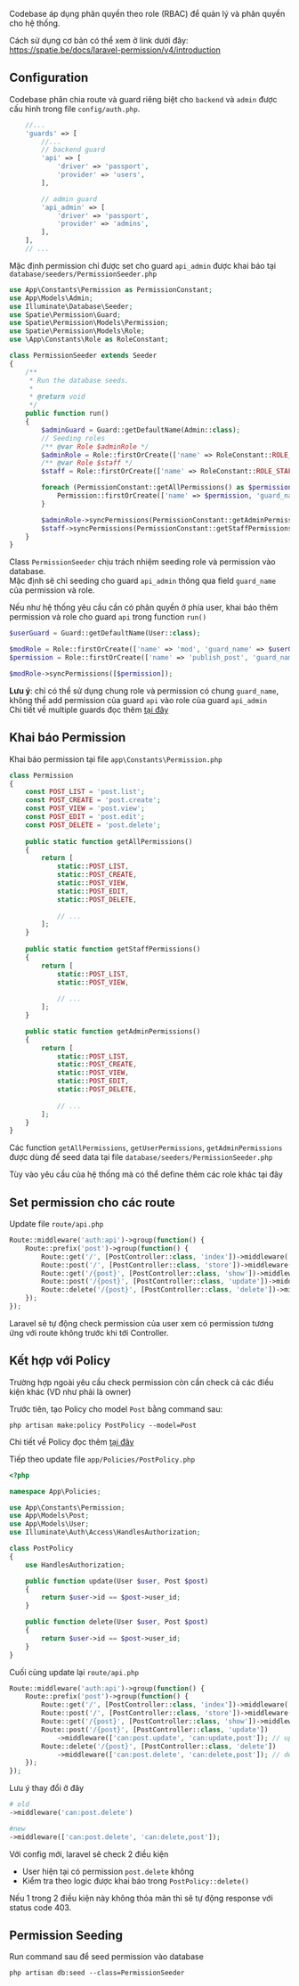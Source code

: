 Codebase áp dụng phân quyền theo role (RBAC) để quản lý và phân quyền cho hệ thống.

Cách sử dụng cơ bản có thể xem ở link dưới đây:
https://spatie.be/docs/laravel-permission/v4/introduction

## Configuration
Codebase phân chia route và guard riêng biệt cho `backend` và `admin` được cấu hình trong file `config/auth.php`. <br>
```php
    //...
    'guards' => [
        //...
        // backend guard
        'api' => [
            'driver' => 'passport',
            'provider' => 'users',
        ],

        // admin guard
        'api_admin' => [
            'driver' => 'passport',
            'provider' => 'admins',
        ],
    ],
    // ...
```

Mặc định permission chỉ được set cho guard `api_admin` được khai báo tại `database/seeders/PermissionSeeder.php`<br>
```php
use App\Constants\Permission as PermissionConstant;
use App\Models\Admin;
use Illuminate\Database\Seeder;
use Spatie\Permission\Guard;
use Spatie\Permission\Models\Permission;
use Spatie\Permission\Models\Role;
use \App\Constants\Role as RoleConstant;

class PermissionSeeder extends Seeder
{
    /**
     * Run the database seeds.
     *
     * @return void
     */
    public function run()
    {
        $adminGuard = Guard::getDefaultName(Admin::class);
        // Seeding roles
        /** @var Role $adminRole */
        $adminRole = Role::firstOrCreate(['name' => RoleConstant::ROLE_ADMIN, 'guard_name' => $adminGuard]);
        /** @var Role $staff */
        $staff = Role::firstOrCreate(['name' => RoleConstant::ROLE_STAFF, 'guard_name' => $adminGuard]);

        foreach (PermissionConstant::getAllPermissions() as $permission) {
            Permission::firstOrCreate(['name' => $permission, 'guard_name' => $adminGuard]);
        }

        $adminRole->syncPermissions(PermissionConstant::getAdminPermissions());
        $staff->syncPermissions(PermissionConstant::getStaffPermissions());
    }
}
```

Class `PermissionSeeder` chịu trách nhiệm seeding role và permission vào database.<br>
Mặc định sẽ chỉ seeding cho guard `api_admin` thông qua field `guard_name` của permission và role.

Nếu như hệ thống yêu cầu cần có phân quyền ở phía user, khai báo thêm permission và role cho guard `api` trong function `run()`

```php
$userGuard = Guard::getDefaultName(User::class);

$modRole = Role::firstOrCreate(['name' => 'mod', 'guard_name' => $userGuard]);
$permission = Role::firstOrCreate(['name' => 'publish_post', 'guard_name' => $userGuard]);

$modRole->syncPermissions([$permission]);
```

**Lưu ý**: chỉ có thể sử dụng chung role và permission có chung `guard_name`, không thể add permission của guard `api` vào role của guard `api_admin`<br>
Chi tiết về multiple guards đọc thêm [tại đây](https://spatie.be/docs/laravel-permission/v4/basic-usage/multiple-guards)

## Khai báo Permission

Khai báo permission tại file `app\Constants\Permission.php`

```php
class Permission
{
    const POST_LIST = 'post.list';
    const POST_CREATE = 'post.create';
    const POST_VIEW = 'post.view';
    const POST_EDIT = 'post.edit';
    const POST_DELETE = 'post.delete';
    
    public static function getAllPermissions()
    {
        return [
            static::POST_LIST,
            static::POST_CREATE,
            static::POST_VIEW,
            static::POST_EDIT,
            static::POST_DELETE,
            
            // ...
        ];
    }
    
    public static function getStaffPermissions()
    {
        return [
            static::POST_LIST,
            static::POST_VIEW,
            
            // ...
        ];
    }

    public static function getAdminPermissions()
    {
        return [
            static::POST_LIST,
            static::POST_CREATE,
            static::POST_VIEW,
            static::POST_EDIT,
            static::POST_DELETE,
            
            // ...
        ];
    }
}
```

Các function `getAllPermissions`, `getUserPermissions`, `getAdminPermissions` được dùng để seed data tại file `database/seeders/PermissionSeeder.php`

Tùy vào yêu cầu của hệ thống mà có thể define thêm các role khác tại đây

## Set permission cho các route

Update file `route/api.php`

```php
Route::middleware('auth:api')->group(function() {
    Route::prefix('post')->group(function() {
        Route::get('/', [PostController::class, 'index'])->middleware('can:post.list');  // list post
        Route::post('/', [PostController::class, 'store'])->middleware('can:post.create'); // create post
        Route::get('/{post}', [PostController::class, 'show'])->middleware('can:post.view'); // view post
        Route::post('/{post}', [PostController::class, 'update'])->middleware('can:post.update'); // update post
        Route::delete('/{post}', [PostController::class, 'delete'])->middleware('can:post.delete'); // delete post
    });
});
```

Laravel sẽ tự động check permission của user xem có permission tương ứng với route không trước khi tới Controller.

## Kết hợp với Policy

Trường hợp ngoài yêu cầu check permission còn cần check cả các điều kiện khác (VD như phải là owner)

Trước tiên, tạo Policy cho model `Post` bằng command sau:
```shell
php artisan make:policy PostPolicy --model=Post
```

Chi tiết về Policy đọc thêm [tại đây](https://laravel.com/docs/8.x/authorization#creating-policies)

Tiếp theo update file `app/Policies/PostPolicy.php`

```php
<?php

namespace App\Policies;

use App\Constants\Permission;
use App\Models\Post;
use App\Models\User;
use Illuminate\Auth\Access\HandlesAuthorization;

class PostPolicy
{
    use HandlesAuthorization;

    public function update(User $user, Post $post)
    {
        return $user->id == $post->user_id;
    }

    public function delete(User $user, Post $post)
    {
        return $user->id == $post->user_id;
    }
}
```

Cuối cùng update lại `route/api.php`
```php
Route::middleware('auth:api')->group(function() {
    Route::prefix('post')->group(function() {
        Route::get('/', [PostController::class, 'index'])->middleware('can:post.list');  // list post
        Route::post('/', [PostController::class, 'store'])->middleware('can:post.create'); // create post
        Route::get('/{post}', [PostController::class, 'show'])->middleware('can:post.view'); // view post
        Route::post('/{post}', [PostController::class, 'update'])
            ->middleware(['can:post.update', 'can:update,post']); // update post
        Route::delete('/{post}', [PostController::class, 'delete'])
            ->middleware(['can:post.delete', 'can:delete,post']); // delete post
    });
});
```
Lưu ý thay đổi ở đây
```php
# old
->middleware('can:post.delete')

#new
->middleware(['can:post.delete', 'can:delete,post']);
```
Với config mới, laravel sẽ check 2 điều kiện
* User hiện tại có permission `post.delete` không
* Kiểm tra theo logic được khai báo trong `PostPolicy::delete()`

Nếu 1 trong 2 điều kiện này không thỏa mãn thì sẽ tự động response với status code 403.
## Permission Seeding

Run command sau để seed permission vào database

```shell
php artisan db:seed --class=PermissionSeeder
```
